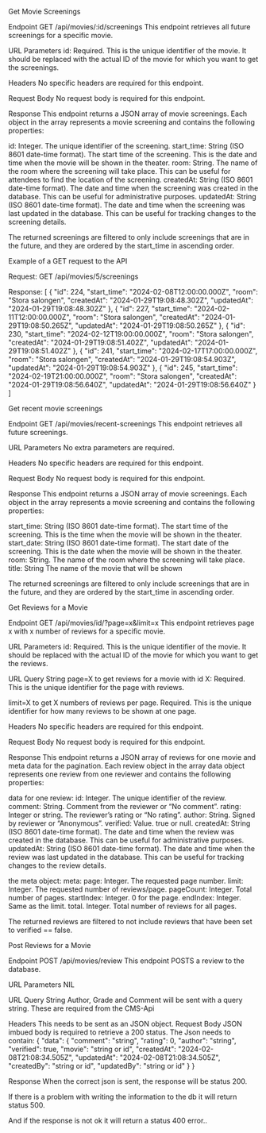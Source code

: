 Get Movie Screenings

Endpoint
GET /api/movies/:id/screenings
This endpoint retrieves all future screenings for a specific movie.

URL Parameters
id: Required. This is the unique identifier of the movie. It should be replaced with the actual ID of the movie for which you want to get the screenings.

Headers
No specific headers are required for this endpoint.

Request Body
No request body is required for this endpoint.

Response
This endpoint returns a JSON array of movie screenings. Each object in the array represents a movie screening and contains the following properties:

id: Integer. The unique identifier of the screening.
start_time: String (ISO 8601 date-time format). The start time of the screening. This is the date and time when the movie will be shown in the theater.
room: String. The name of the room where the screening will take place. This can be useful for attendees to find the location of the screening.
createdAt: String (ISO 8601 date-time format). The date and time when the screening was created in the database. This can be useful for administrative purposes.
updatedAt: String (ISO 8601 date-time format). The date and time when the screening was last updated in the database. This can be useful for tracking changes to the screening details.

The returned screenings are filtered to only include screenings that are in the future, and they are ordered by the start_time in ascending order.

Example of a GET request to the API

Request: GET /api/movies/5/screenings

Response:
[
{
"id": 224,
"start_time": "2024-02-08T12:00:00.000Z",
"room": "Stora salongen",
"createdAt": "2024-01-29T19:08:48.302Z",
"updatedAt": "2024-01-29T19:08:48.302Z"
},
{
"id": 227,
"start_time": "2024-02-11T12:00:00.000Z",
"room": "Stora salongen",
"createdAt": "2024-01-29T19:08:50.265Z",
"updatedAt": "2024-01-29T19:08:50.265Z"
},
{
"id": 230,
"start_time": "2024-02-12T19:00:00.000Z",
"room": "Stora salongen",
"createdAt": "2024-01-29T19:08:51.402Z",
"updatedAt": "2024-01-29T19:08:51.402Z"
},
{
"id": 241,
"start_time": "2024-02-17T17:00:00.000Z",
"room": "Stora salongen",
"createdAt": "2024-01-29T19:08:54.903Z",
"updatedAt": "2024-01-29T19:08:54.903Z"
},
{
"id": 245,
"start_time": "2024-02-19T21:00:00.000Z",
"room": "Stora salongen",
"createdAt": "2024-01-29T19:08:56.640Z",
"updatedAt": "2024-01-29T19:08:56.640Z"
}
]

Get recent movie screenings

Endpoint
GET /api/movies/recent-screenings
This endpoint retrieves all future screenings.

URL Parameters
No extra parameters are required.

Headers
No specific headers are required for this endpoint.

Request Body
No request body is required for this endpoint.

Response
This endpoint returns a JSON array of movie screenings. Each object in the array represents a movie screening and contains the following properties:

start_time: String (ISO 8601 date-time format). The start time of the screening. This is the time when the movie will be shown in the theater.
start_date: String (ISO 8601 date-time format). The start date of the screening. This is the date when the movie will be shown in the theater.
room: String. The name of the room where the screening will take place.
title: String The name of the movie that will be shown

The returned screenings are filtered to only include screenings that are in the future, and they are ordered by the start_time in ascending order.

Get Reviews for a Movie

Endpoint
GET /api/movies/id/?page=x&limit=x
This endpoint retrieves page x with x number of reviews for a specific movie.

URL Parameters
id: Required. This is the unique identifier of the movie. It should be replaced with the actual ID of the movie for which you want to get the reviews.

URL Query String
page=X to get reviews for a movie with id X:
Required. This is the unique identifier for the page with reviews.

limit=X to get X numbers of reviews per page.
Required. This is the unique identifier for how many reviews to be shown at one page.

Headers
No specific headers are required for this endpoint.

Request Body
No request body is required for this endpoint.

Response
This endpoint returns a JSON array of reviews for one movie and meta data for the pagination. Each review object in the array data object represents one review from one reviewer and contains the following properties:

data for one review:
id: Integer. The unique identifier of the review.
comment: String. Comment from the reviewer or “No comment”.
rating: Integer or string. The reviewer’s rating or “No rating”.
author: String. Signed by reviewer or “Anonymous”.
verified: Value. true or null.
createdAt: String (ISO 8601 date-time format). The date and time when the review was created in the database. This can be useful for administrative purposes.
updatedAt: String (ISO 8601 date-time format). The date and time when the review was last updated in the database. This can be useful for tracking changes to the review details.

the meta object:
meta:
page: Integer. The requested page number.
limit: Integer. The requested number of reviews/page.
pageCount: Integer. Total number of pages.
startIndex: Integer. 0 for the page.
endIndex: Integer. Same as the limit.
total. Integer. Total number of reviews for all pages.

The returned reviews are filtered to not include reviews that have been set to verified == false.

Post Reviews for a Movie

Endpoint
POST /api/movies/review
This endpoint POSTS a review to the database.

URL Parameters
NIL

URL Query String
Author, Grade and Comment will be sent with a query string.
These are required from the CMS-Api

Headers
This needs to be sent as an JSON object.
Request Body
JSON imbued body is required to retrieve a 200 status.
The Json needs to contain:
{
"data": {
"comment": "string",
"rating": 0,
"author": "string",
"verified": true,
"movie": "string or id",
"createdAt": "2024-02-08T21:08:34.505Z",
"updatedAt": "2024-02-08T21:08:34.505Z",
"createdBy": "string or id",
"updatedBy": "string or id"
}
}

Response
When the correct json is sent, the response will be status 200.

If there is a problem with writing the information to the db it will return status 500.

And if the response is not ok it will return a status 400 error..

